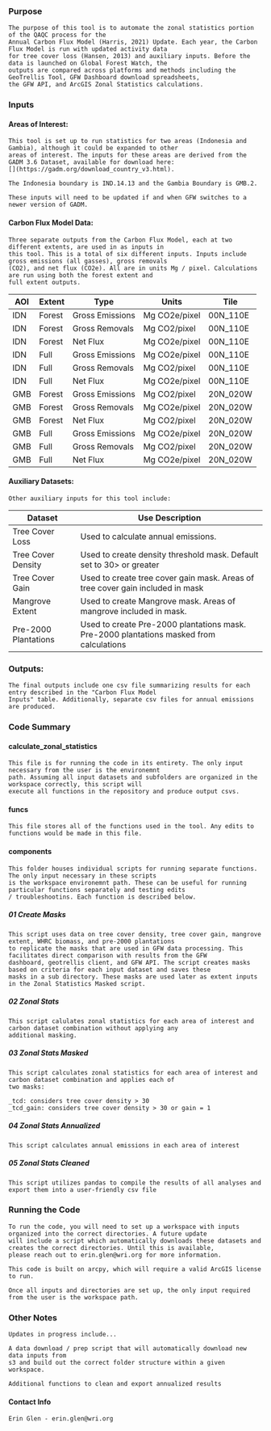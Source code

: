 ### Purpose

    The purpose of this tool is to automate the zonal statistics portion of the QAQC process for the
    Annual Carbon Flux Model (Harris, 2021) Update. Each year, the Carbon Flux Model is run with updated activity data
    for tree cover loss (Hansen, 2013) and auxiliary inputs. Before the data is launched on Global Forest Watch, the
    outputs are compared across platforms and methods including the GeoTrellis Tool, GFW Dashboard download spreadsheets,
    the GFW API, and ArcGIS Zonal Statistics calculations. 

### Inputs

#### Areas of Interest:
    
    This tool is set up to run statistics for two areas (Indonesia and Gambia), although it could be expanded to other 
    areas of interest. The inputs for these areas are derived from the GADM 3.6 Dataset, available for download here:
    [](https://gadm.org/download_country_v3.html).

    The Indonesia boundary is IND.14.13 and the Gambia Boundary is GMB.2. 

    These inputs will need to be updated if and when GFW switches to a newer version of GADM. 

#### Carbon Flux Model Data:

    Three separate outputs from the Carbon Flux Model, each at two different extents, are used in as inputs in 
    this tool. This is a total of six different inputs. Inputs include gross emissions (all gasses), gross removals
    (CO2), and net flux (CO2e). All are in units Mg / pixel. Calculations are run using both the forest extent and
    full extent outputs. 

| AOI | Extent | Type            | Units         | Tile     |
|-----|--------|-----------------|---------------|----------|
| IDN | Forest | Gross Emissions | Mg CO2e/pixel | 00N_110E |
| IDN | Forest | Gross Removals  | Mg CO2/pixel  | 00N_110E |
| IDN | Forest | Net Flux        | Mg CO2e/pixel | 00N_110E |
| IDN | Full   | Gross Emissions | Mg CO2e/pixel | 00N_110E |
| IDN | Full   | Gross Removals  | Mg CO2/pixel  | 00N_110E |
| IDN | Full   | Net Flux        | Mg CO2e/pixel | 00N_110E |
| GMB | Forest | Gross Emissions | Mg CO2/pixel  | 20N_020W |
| GMB | Forest | Gross Removals  | Mg CO2e/pixel | 20N_020W |
| GMB | Forest | Net Flux        | Mg CO2/pixel  | 20N_020W |
| GMB | Full   | Gross Emissions | Mg CO2e/pixel | 20N_020W |
| GMB | Full   | Gross Removals  | Mg CO2/pixel  | 20N_020W |
| GMB | Full   | Net Flux        | Mg CO2e/pixel | 20N_020W |


#### Auxiliary Datasets:

    Other auxiliary inputs for this tool include:

| Dataset              | Use Description                                                                         |
|----------------------|-----------------------------------------------------------------------------------------|
| Tree Cover Loss      | Used to calculate annual emissions.                                                     |
| Tree Cover Density   | Used to create density threshold mask. Default set to 30> or greater                    |
| Tree Cover Gain      | Used to create tree cover gain mask. Areas of tree cover gain included in mask          |
| Mangrove Extent      | Used to create Mangrove mask. Areas of mangrove included in mask.                       |
| Pre-2000 Plantations | Used to create Pre-2000 plantations mask. Pre-2000 plantations masked from calculations |


### Outputs:

    The final outputs include one csv file summarizing results for each entry described in the "Carbon Flux Model 
    Inputs" table. Additionally, separate csv files for annual emissions are produced. 

### Code Summary

#### calculate_zonal_statistics
    This file is for running the code in its entirety. The only input necessary from the user is the environemnt 
    path. Assuming all input datasets and subfolders are organized in the workspace correctly, this script will 
    execute all functions in the repository and produce output csvs.

#### funcs
    This file stores all of the functions used in the tool. Any edits to functions would be made in this file.

#### components

    This folder houses individual scripts for running separate functions. The only input necessary in these scripts
    is the workspace environemnt path. These can be useful for running particular functions separately and testing edits 
    / troubleshootins. Each function is described below. 

##### 01 Create Masks
    This script uses data on tree cover density, tree cover gain, mangrove extent, WHRC biomass, and pre-2000 plantations
    to replicate the masks that are used in GFW data processing. This facilitates direct comparison with results from the GFW 
    dashboard, geotrellis client, and GFW API. The script creates masks based on criteria for each input dataset and saves these
    masks in a sub directory. These masks are used later as extent inputs in the Zonal Statistics Masked script.

##### 02 Zonal Stats
    This script calulates zonal statistics for each area of interest and carbon dataset combination without applying any 
    additional masking.

##### 03 Zonal Stats Masked
    This script calculates zonal statistics for each area of interest and carbon dataset combination and applies each of 
    two masks:
    
    _tcd: considers tree cover density > 30 
    _tcd_gain: considers tree cover density > 30 or gain = 1

##### 04 Zonal Stats Annualized
    This script calculates annual emissions in each area of interest 

##### 05 Zonal Stats Cleaned
    This script utilizes pandas to compile the results of all analyses and export them into a user-friendly csv file

### Running the Code
    To run the code, you will need to set up a workspace with inputs organized into the correct directories. A future update 
    will include a script which automatically downloads these datasets and creates the correct directories. Until this is available, 
    please reach out to erin.glen@wri.org for more information. 

    This code is built on arcpy, which will require a valid ArcGIS license to run. 

    Once all inputs and directories are set up, the only input required from the user is the workspace path. 

### Other Notes
    Updates in progress include...
    
    A data download / prep script that will automatically download new data inputs from 
    s3 and build out the correct folder structure within a given workspace. 

    Additional functions to clean and export annualized results

#### Contact Info
    Erin Glen - erin.glen@wri.org